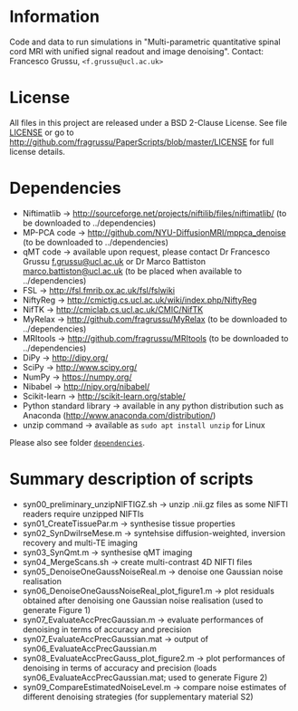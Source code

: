 # Information
Code and data to run simulations in
"Multi-parametric quantitative spinal cord MRI with unified signal readout and image denoising".
Contact: Francesco Grussu, `<f.grussu@ucl.ac.uk>`


# License
All files in this project are released under a BSD 2-Clause License.
See file [LICENSE](http://github.com/fragrussu/PaperScripts/blob/master/LICENSE) or go to http://github.com/fragrussu/PaperScripts/blob/master/LICENSE for full license details.



# Dependencies

* Niftimatlib                -> http://sourceforge.net/projects/niftilib/files/niftimatlib/ (to be downloaded to ../dependencies)
* MP-PCA code                -> http://github.com/NYU-DiffusionMRI/mppca_denoise (to be downloaded to ../dependencies)
* qMT code                   -> available upon request, please contact Dr Francesco Grussu <f.grussu@ucl.ac.uk> or Dr Marco Battiston <marco.battiston@ucl.ac.uk> (to be placed when available to ../dependencies)
* FSL                        -> http://fsl.fmrib.ox.ac.uk/fsl/fslwiki
* NiftyReg                   -> http://cmictig.cs.ucl.ac.uk/wiki/index.php/NiftyReg
* NifTK                      -> http://cmiclab.cs.ucl.ac.uk/CMIC/NifTK
* MyRelax                    -> http://github.com/fragrussu/MyRelax (to be downloaded to ../dependencies)
* MRItools                   -> http://github.com/fragrussu/MRItools (to be downloaded to ../dependencies)
* DiPy                       -> http://dipy.org/
* SciPy                      -> http://www.scipy.org/
* NumPy                      -> https://numpy.org/
* Nibabel                    -> http://nipy.org/nibabel/
* Scikit-learn               -> http://scikit-learn.org/stable/
* Python standard library    -> available in any python distribution such as Anaconda (http://www.anaconda.com/distribution/)
* unzip command              -> available as `sudo apt install unzip` for Linux

Please also see folder [`dependencies`](https://github.com/fragrussu/PaperScripts/blob/master/sc_unireadout/dependencies/README.md).



# Summary description of scripts

* syn00_preliminary_unzipNIFTIGZ.sh               ->  unzip .nii.gz files as some NIFTI readers require unzipped NIFTIs
* syn01_CreateTissuePar.m                         ->  synthesise tissue properties
* syn02_SynDwiIrseMese.m                          ->  syntehsise diffusion-weighted, inversion recovery and multi-TE imaging
* syn03_SynQmt.m                                  ->  synthesise qMT imaging
* syn04_MergeScans.sh                             ->  create multi-contrast 4D NIFTI files
* syn05_DenoiseOneGaussNoiseReal.m                ->  denoise one Gaussian noise realisation
* syn06_DenoiseOneGaussNoiseReal_plot_figure1.m   ->  plot residuals obtained after denoising one Gaussian noise realisation (used to generate Figure 1)
* syn07_EvaluateAccPrecGaussian.m                 ->  evaluate performances of denoising in terms of accuracy and precision
* syn07_EvaluateAccPrecGaussian.mat               ->  output of syn06_EvaluateAccPrecGaussian.m
* syn08_EvaluateAccPrecGauss_plot_figure2.m       ->  plot performances of denoising in terms of accuracy and precision (loads syn06_EvaluateAccPrecGaussian.mat; 
                                                      used to generate Figure 2)
* syn09_CompareEstimatedNoiseLevel.m              ->  compare noise estimates of different denoising strategies (for supplementary material S2)



